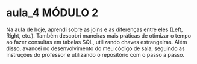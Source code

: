 # aula_4 MÓDULO 2

Na aula de hoje, aprendi sobre as joins e as diferenças entre eles (Left, Right, etc.). Também descobri maneiras mais práticas de otimizar o tempo ao fazer consultas em tabelas SQL, utilizando chaves estrangeiras. Além disso, avancei no desenvolvimento do meu código de sala, seguindo as instruções do professor e utilizando o repositório com o passo a passo.
